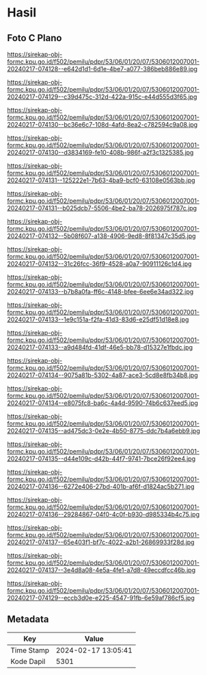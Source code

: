 # Hasil

## Foto C Plano

https://sirekap-obj-formc.kpu.go.id/f502/pemilu/pdpr/53/06/01/20/07/5306012007001-20240217-074128--e642d1d1-6d1e-4be7-a077-386beb886e89.jpg

https://sirekap-obj-formc.kpu.go.id/f502/pemilu/pdpr/53/06/01/20/07/5306012007001-20240217-074129--c39d475c-312d-422a-915c-e44d555d3f65.jpg

https://sirekap-obj-formc.kpu.go.id/f502/pemilu/pdpr/53/06/01/20/07/5306012007001-20240217-074130--bc36e6c7-108d-4afd-8ea2-c782594c9a08.jpg

https://sirekap-obj-formc.kpu.go.id/f502/pemilu/pdpr/53/06/01/20/07/5306012007001-20240217-074130--d3834169-fe10-408b-986f-a2f3c1325385.jpg

https://sirekap-obj-formc.kpu.go.id/f502/pemilu/pdpr/53/06/01/20/07/5306012007001-20240217-074131--125222e1-7b63-4ba9-bcf0-63108e0563bb.jpg

https://sirekap-obj-formc.kpu.go.id/f502/pemilu/pdpr/53/06/01/20/07/5306012007001-20240217-074131--b025dcb7-5506-4be2-ba78-2026975f787c.jpg

https://sirekap-obj-formc.kpu.go.id/f502/pemilu/pdpr/53/06/01/20/07/5306012007001-20240217-074132--5b08f607-a138-4906-9ed8-8f81347c35d5.jpg

https://sirekap-obj-formc.kpu.go.id/f502/pemilu/pdpr/53/06/01/20/07/5306012007001-20240217-074132--31c26fcc-36f9-4528-a0a7-90911126c1d4.jpg

https://sirekap-obj-formc.kpu.go.id/f502/pemilu/pdpr/53/06/01/20/07/5306012007001-20240217-074133--b7b8a0fa-ff6c-4148-bfee-6ee6e34ad322.jpg

https://sirekap-obj-formc.kpu.go.id/f502/pemilu/pdpr/53/06/01/20/07/5306012007001-20240217-074133--1e9c151a-f2fa-41d3-83d6-e25df51d18e8.jpg

https://sirekap-obj-formc.kpu.go.id/f502/pemilu/pdpr/53/06/01/20/07/5306012007001-20240217-074133--a9d484fd-41df-46e5-bb78-d15327e1fbdc.jpg

https://sirekap-obj-formc.kpu.go.id/f502/pemilu/pdpr/53/06/01/20/07/5306012007001-20240217-074134--9075a81b-5302-4a87-ace3-5cd8e8fb34b8.jpg

https://sirekap-obj-formc.kpu.go.id/f502/pemilu/pdpr/53/06/01/20/07/5306012007001-20240217-074134--e8075fc8-ba6c-4a4d-9590-74b6c637eed5.jpg

https://sirekap-obj-formc.kpu.go.id/f502/pemilu/pdpr/53/06/01/20/07/5306012007001-20240217-074135--ad475dc3-0e2e-4b50-8775-ddc7b4a6ebb9.jpg

https://sirekap-obj-formc.kpu.go.id/f502/pemilu/pdpr/53/06/01/20/07/5306012007001-20240217-074135--d44e109c-d42b-44f7-9741-7bce26f92ee4.jpg

https://sirekap-obj-formc.kpu.go.id/f502/pemilu/pdpr/53/06/01/20/07/5306012007001-20240217-074136--6272e406-27bd-401b-af6f-d1824ac5b271.jpg

https://sirekap-obj-formc.kpu.go.id/f502/pemilu/pdpr/53/06/01/20/07/5306012007001-20240217-074136--29284867-04f0-4c0f-b930-d985334b4c75.jpg

https://sirekap-obj-formc.kpu.go.id/f502/pemilu/pdpr/53/06/01/20/07/5306012007001-20240217-074137--65e403f1-bf7c-4022-a2b1-26869933f28d.jpg

https://sirekap-obj-formc.kpu.go.id/f502/pemilu/pdpr/53/06/01/20/07/5306012007001-20240217-074137--3e4d8a08-4e5a-4fe1-a7d8-49eccdfcc46b.jpg

https://sirekap-obj-formc.kpu.go.id/f502/pemilu/pdpr/53/06/01/20/07/5306012007001-20240217-074129--eccb3d0e-e225-4547-91fb-6e59af786cf5.jpg


## Metadata

| Key        | Value               |
| ---------- | ------------------- |
| Time Stamp | 2024-02-17 13:05:41 |
| Kode Dapil | 5301                |



